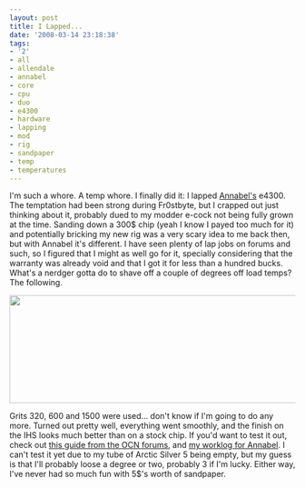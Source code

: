 ```yaml
---
layout: post
title: I Lapped...
date: '2008-03-14 23:18:38'
tags:
- '2'
- all
- allendale
- annabel
- core
- cpu
- duo
- e4300
- hardware
- lapping
- mod
- rig
- sandpaper
- temp
- temperatures
---
```


I'm such a whore. A temp whore. I finally did it: I lapped <a href="http://maximerousseau.com/?p=84">Annabel's</a> e4300. The temptation had been strong during Fr0stbyte, but I crapped out just thinking about it, probably dued to my modder e-cock not being fully grown at the time. Sanding down a 300$ chip (yeah I know I payed too much for it) and potentially bricking my new rig was a very scary idea to me back then, but with Annabel it's different. I have seen plenty of lap jobs on forums and such, so I figured that I might as well go for it, specially considering that the warranty was already void and that I got it for less than a hundred bucks. What's a nerdger gotta do to shave off a couple of degrees off load temps? The following.

<img src="http://farm3.static.flickr.com/2387/2329321737_d2fe8994de_o.jpg" align="middle" height="190" width="550" />

Grits 320, 600 and 1500 were used... don't know if I'm going to do any more. Turned out pretty well, everything went smoothly, and the finish on the IHS looks much better than on a stock chip. If you'd want to test it out, check out <a href="http://www.overclock.net/other-cooling-discussions/290130-lapping-your-cpu-heatsink.html">this guide from the OCN forums</a>, and <a href="http://www.overclock.net/case-mod-work-logs/287862-project-annabel-fold-box-nas-server.html">my worklog for Annabel</a>. I can't test it yet due to my tube of Arctic Silver 5 being empty, but my guess is that I'll probably loose a degree or two, probably 3 if I'm lucky. Either way, I've never had so much fun with 5$'s worth of sandpaper.